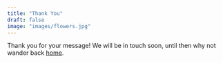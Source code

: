```yaml
---
title: "Thank You"
draft: false
image: "images/flowers.jpg"
---
```

Thank you for your message! We will be in touch soon, until then why not wander back [home](/).